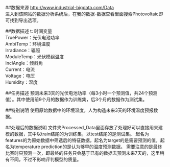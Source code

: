 ##数据来源
http://www.industrial-bigdata.com/Data  
进入到该网站的数据分析系统后，在我的数据-数据查看里面搜索Photovoltaic即可找到导出选项。

##数据描述
t: 时间变量  
TruePower：光伏电池功率  
AmbiTemp：环境温度  
Irradiance：辐照  
ModuleTemp：光伏模组温度  
InclAngle：倾斜角  
Current：电流  
Voltage：电压  
Humidity：湿度  

##任务描述
预测未来3天的光伏电池功率（每3小时一个预测值，共24个预测值）。其中使用前9个月的数据作为训练集，后3个月的数据作为测试集。

##特别说明
使用原始数据中的环境温度，人为构造未来3天的环境温度预报数据。

##处理后的数据说明
文件夹Processed_Data里面存放了处理好可以直接用来建模的数据，其中以train结尾的为训练集，以test结尾的是测试集。
起名为features的为原始数据中筛选后的特征数据，起名为target的是需要预测的值，起名为temperature prediction的是认为够早的温度预测数据。
需要注意的是最终比赛时只预测一次，即最终的任务只会基于已有的数据去预测未来7天的，这里稍有不同，不过不影响评判模型的质量。